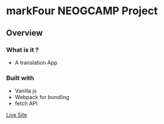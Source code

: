 # markFour NEOGCAMP Project

## Overview

### What is it ?

- A translation App

### Built with

- Vanilla js
- Webpack for bundling
- fetch API

[Live Site](https://zen-newton-3bbb1d.netlify.app/)
